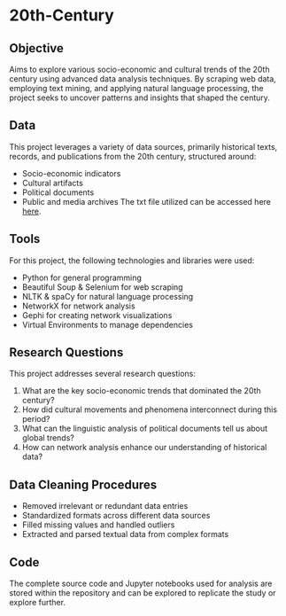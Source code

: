 # 20th-Century
## Objective 
Aims to explore various socio-economic and cultural trends of the 20th century using advanced data analysis techniques. By scraping web data, employing text mining, and applying natural language processing, the project seeks to uncover patterns and insights that shaped the century.
## Data 
This project leverages a variety of data sources, primarily historical texts, records, and publications from the 20th century, structured around:
- Socio-economic indicators
- Cultural artifacts
- Political documents
- Public and media archives
The txt file utilized can be accessed here [here](https://coach-courses-us.s3.amazonaws.com/exercises/1400/62982/391261da03bdc3161e81b83581533aa4/scraped_page.txt).
## Tools 
For this project, the following technologies and libraries were used:
- Python for general programming
- Beautiful Soup & Selenium for web scraping
- NLTK & spaCy for natural language processing
- NetworkX for network analysis
- Gephi for creating network visualizations
- Virtual Environments to manage dependencies
## Research Questions
This project addresses several research questions:

1) What are the key socio-economic trends that dominated the 20th century?
2) How did cultural movements and phenomena interconnect during this period?
3) What can the linguistic analysis of political documents tell us about global trends?
4) How can network analysis enhance our understanding of historical data?
## Data Cleaning Procedures
- Removed irrelevant or redundant data entries
- Standardized formats across different data sources
- Filled missing values and handled outliers
- Extracted and parsed textual data from complex formats
## Code
The complete source code and Jupyter notebooks used for analysis are stored within the repository and can be explored to replicate the study or explore further.


